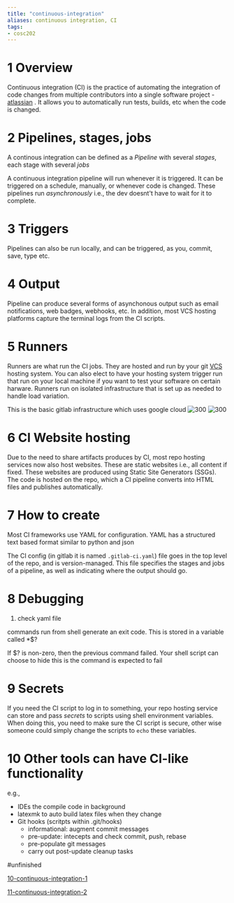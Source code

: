 ```yaml
---
title: "continuous-integration"
aliases: continuous integration, CI
tags: 
- cosc202
---
```


# 1 Overview
Continuous integration (CI) is the practice of automating the integration of code changes from multiple contributors into a single software project -  [atlassian](https://www.atlassian.com/continuous-delivery/continuous-integration) . It allows you to automatically run tests, builds, etc when the code is changed. 

# 2 Pipelines, stages, jobs
A continous integration can be defined as a *Pipeline* with several *stages*, each stage with several *jobs*

A continuous integration pipeline will run whenever it is triggered. It can be triggered on a schedule, manually, or whenever code is changed. These pipelines run *asynchronously* i.e., the dev doesnt't have to wait for it to complete.

# 3 Triggers
Pipelines can also be run locally, and can be triggered, as you, commit, save, type etc. 

# 4 Output
Pipeline can produce several forms of asynchonous output such as email notifications, web badges, webhooks, etc. In addition, most VCS hosting platforms capture the terminal logs from the CI scripts.

# 5 Runners
Runners are what run the CI jobs. They are hosted and run by your git [VCS](notes/version-control-system.md) hosting system. You can also elect to have your hosting system trigger run that run on your local machine if you want to test your software on certain harware. Runners run on isolated infrastructure that is set up as needed to handle load variation. 

This is the basic gitlab infrastructure which uses google cloud
![300](https://i.imgur.com/HTWz2mQ.png) ![300](https://i.imgur.com/V87CeQY.png)

# 6 CI Website hosting
Due to the need to share artifacts produces by CI, most repo hosting services now also host websites. These are static websites i.e., all content if fixed. These websites are produced using Static Site Generators (SSGs). The code is hosted on the repo, which a CI pipeline converts into HTML files and publishes automatically.

# 7 How to create
Most CI frameworks use YAML for configuration. YAML  has a structured text based format similar to python and json

The CI config (in gitlab it is named `.gitlab-ci.yaml`) file goes in the top level of the repo, and is version-managed. This file specifies the stages and jobs of a pipeline, as well as indicating where the output should go.

# 8 Debugging

1. check yaml file

commands run from shell generate an exit code. This is stored in a variable called *$?

If $? is non-zero, then the previous command failed. Your shell script can choose to hide this is the command is expected to fail

# 9 Secrets

If you need the CI script to log in to something, your repo hosting service can store and pass *secrets* to scripts using shell environment variables. When doing this, you need to make sure the CI script is secure, other wise someone could simply change the scripts to `echo` these variables.

# 10 Other tools can have CI-like functionality

e.g.,
- IDEs the compile code in background
- latexmk to auto build latex files when they change
- Git hooks (scritpts within .git/hooks)
	- informational: augment commit messages
	- pre-update: intecepts and check commit, push, rebase
	- pre-populate git messages
	- carry out post-update cleanup tasks



#unfinished 

[10-continuous-integration-1](notes/10-continuous-integration-1.md)

[11-continuous-integration-2](notes/11-continuous-integration-2.md)
